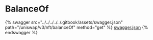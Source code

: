# BalanceOf

{% swagger src="../../../../../.gitbook/assets/swagger.json" path="/uniswap/v3/nft/balanceOf" method="get" %}
[swagger.json](../../../../../.gitbook/assets/swagger.json)
{% endswagger %}
